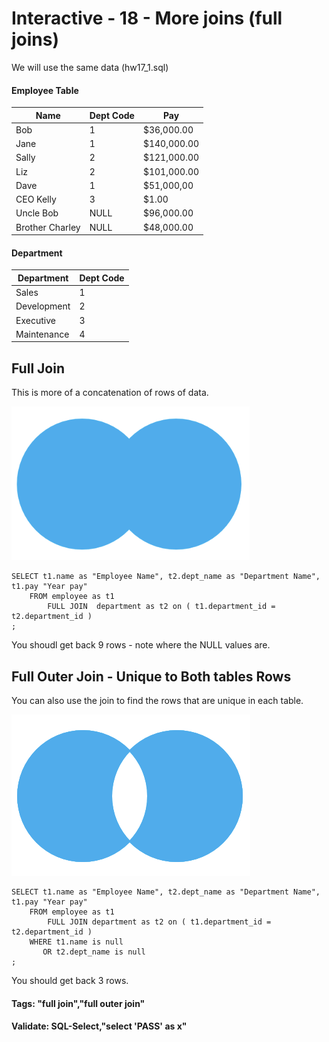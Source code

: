



<style>
.pagebreak { page-break-before: always; }
.half { height: 200px; }
</style>








# Interactive - 18 - More joins (full joins)

We will use the same data (hw17_1.sql)


#### Employee Table


| Name				 | Dept Code |  Pay        |
|--------------------|-----------|-------------|
| Bob                |   1       | $36,000.00  |
| Jane               |   1       | $140,000.00 |
| Sally              |   2       | $121,000.00 |
| Liz                |   2       | $101,000.00 |
| Dave               |   1       | $51,000,00  |
| CEO Kelly          |   3       | $1.00       |
| Uncle Bob          |   NULL    | $96,000.00  |
| Brother Charley    |   NULL    | $48,000.00  |


#### Department

| Department		 | Dept Code |
|--------------------|-----------|
| Sales              |   1       |
| Development        |   2       |
| Executive          |   3       |
| Maintenance        |   4       |


## Full Join

This is more of a concatenation of rows of data.

![Full Outer Join](PostgreSQL-Full-Outer-Join.png)

```
SELECT t1.name as "Employee Name", t2.dept_name as "Department Name", t1.pay "Year pay"
	FROM employee as t1
		FULL JOIN  department as t2 on ( t1.department_id = t2.department_id )
;

```

You shoudl get back 9 rows - note where the NULL values are.


## Full Outer Join - Unique to Both tables Rows

You can also use the join to find the rows that are unique in each table.

![PostgreSQL Inner Join](PostgreSQL-Full-Outer-Unique-Join.png)


```
SELECT t1.name as "Employee Name", t2.dept_name as "Department Name", t1.pay "Year pay"
	FROM employee as t1
		FULL JOIN department as t2 on ( t1.department_id = t2.department_id )
	WHERE t1.name is null 
	   OR t2.dept_name is null
;

```

You should get back 3 rows.


#### Tags: "full join","full outer join"

#### Validate: SQL-Select,"select 'PASS' as x"
